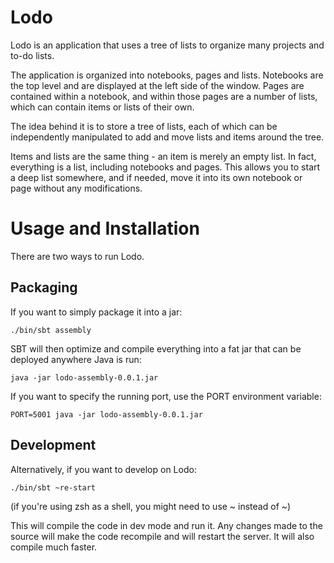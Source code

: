 # Lodo

Lodo is an application that uses a tree of lists to organize many projects and to-do lists.

The application is organized into notebooks, pages and lists. Notebooks are the top level and
are displayed at the left side of the window. Pages are contained within a notebook, and within
those pages are a number of lists, which can contain items or lists of their own.

The idea behind it is to store a tree of lists, each of which can be independently manipulated to
add and move lists and items around the tree.

Items and lists are the same thing - an item is merely an empty list. In fact, everything is a list,
including notebooks and pages. This allows you to start a deep list somewhere, and if needed, move it
into its own notebook or page without any modifications.

# Usage and Installation

There are two ways to run Lodo.

## Packaging
If you want to simply package it into a jar:

    ./bin/sbt assembly

SBT will then optimize and compile everything into a fat jar that can be deployed anywhere Java is run:

    java -jar lodo-assembly-0.0.1.jar

If you want to specify the running port, use the PORT environment variable:

    PORT=5001 java -jar lodo-assembly-0.0.1.jar


## Development
Alternatively, if you want to develop on Lodo:

    ./bin/sbt ~re-start

(if you're using zsh as a shell, you might need to use \~ instead of ~)

This will compile the code in dev mode and run it. Any changes made to the source will make
the code recompile and will restart the server. It will also compile much faster.